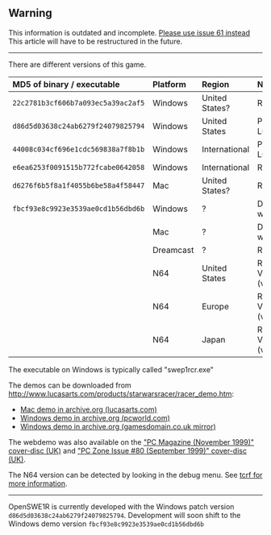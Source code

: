 ## Warning

This information is outdated and incomplete. [Please use issue 61 instead](https://github.com/OpenSWE1R/openswe1r/issues/61)
This article will have to be restructured in the future.

---

There are different versions of this game.

| MD5 of binary / executable         | Platform  | Region         | Notes                                    |
| :--------------------------------- |:--------- | :------------  | :--------------------------------------- |
| `22c2781b3cf606b7a093ec5a39ac2af5` | Windows   | United States? | Retail CD Version                        |
| `d86d5d03638c24ab6279f24079825794` | Windows   | United States  | Patch from LucasArts FTP                 |
| `44008c034cf696e1cdc569838a7f8b1b` | Windows   | International  | Patch from LucasArts FTP                 |
| `e6ea6253f0091515b772fcabe0642058` | Windows   | International  | Retail CD Version                        |
| `d6276f6b5f8a1f4055b6be58a4f58447` | Mac       | United States? | Retail CD Version                        |
| `fbcf93e8c9923e3539ae0cd1b56dbd6b` | Windows   | ?              | Demo from website                        |
|                                    | Mac       | ?              | Demo from website                        |
|                                    | Dreamcast | ?              | Retail GD Version                        |
|                                    | N64       | United States  | Retail Cartridge Version (v07Apr99.1553) |
|                                    | N64       | Europe         | Retail Cartridge Version (v15Apr99.1642) |
|                                    | N64       | Japan          | Retail Cartridge Version (v18Jun99.1019) |

The executable on Windows is typically called "swep1rcr.exe"

The demos can be downloaded from http://www.lucasarts.com/products/starwarsracer/racer_demo.htm:
* [Mac demo in archive.org (lucasarts.com)](https://web.archive.org/web/20011205091707/http://www.lucasarts.com:80/products/starwarsracer/racerdemo.bin)
* [Windows demo in archive.org (pcworld.com)](https://web.archive.org/web/20130730071405/http://downloads.pcworld.com/pub/new/fun_and_games/action/racerdemo.exe)
* [Windows demo in archive.org (gamesdomain.co.uk mirror)](https://web.archive.org/web/20020326005329/ftp://sunsite.doc.ic.ac.uk/Mirrors/ftp.gamesdomain.co.uk/pub/demos/racerdemo.exe)

The webdemo was also available on the ["PC Magazine (November 1999)" cover-disc (UK)](https://archive.org/details/pc-magazine-uk-cdrom-1999-11-B) and ["PC Zone Issue #80 (September 1999)" cover-disc (UK)](https://archive.org/details/cdrom-cdzone80-199909).

The N64 version can be detected by looking in the debug menu. See [tcrf for more information](https://tcrf.net/Star_Wars_Episode_I:_Racer_(Nintendo_64)#Build_Info).

---

OpenSWE1R is currently developed with the Windows patch version `d86d5d03638c24ab6279f24079825794`.
Development will soon shift to the Windows demo version `fbcf93e8c9923e3539ae0cd1b56dbd6b`
